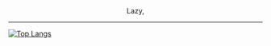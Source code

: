 <div align="center">
  Lazy,
</div>

***
[![Top Langs](https://github-readme-stats.vercel.app/api/top-langs/?username=hostagen&layout=default)](https://github.com/anuraghazra/github-readme-stats)
